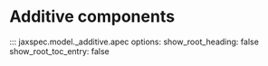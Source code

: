 # Additive components

::: jaxspec.model._additive.apec
    options:
      show_root_heading: false
      show_root_toc_entry: false
